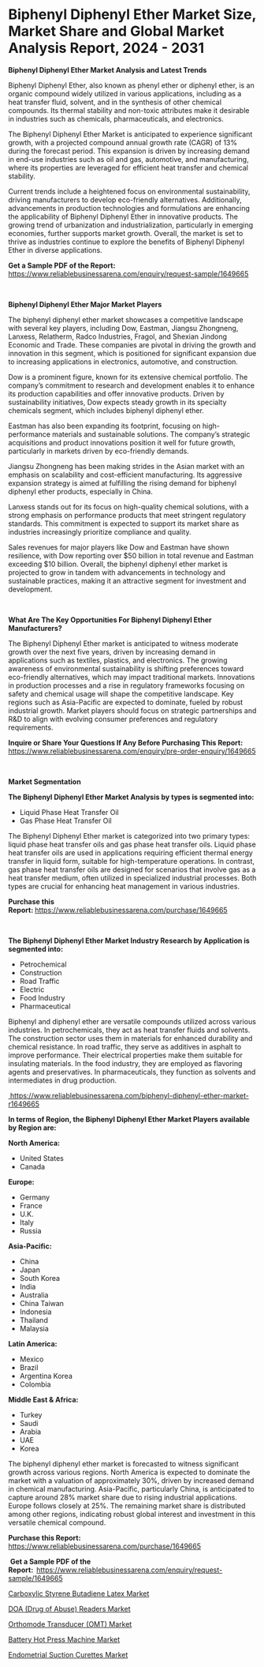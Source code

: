 <p><h1>Biphenyl Diphenyl Ether Market Size, Market Share and Global Market Analysis Report, 2024 - 2031</h1></p><p><strong>Biphenyl Diphenyl Ether Market Analysis and Latest Trends</strong></p>
<p><p>Biphenyl Diphenyl Ether, also known as phenyl ether or diphenyl ether, is an organic compound widely utilized in various applications, including as a heat transfer fluid, solvent, and in the synthesis of other chemical compounds. Its thermal stability and non-toxic attributes make it desirable in industries such as chemicals, pharmaceuticals, and electronics.</p><p>The Biphenyl Diphenyl Ether Market is anticipated to experience significant growth, with a projected compound annual growth rate (CAGR) of 13% during the forecast period. This expansion is driven by increasing demand in end-use industries such as oil and gas, automotive, and manufacturing, where its properties are leveraged for efficient heat transfer and chemical stability.</p><p>Current trends include a heightened focus on environmental sustainability, driving manufacturers to develop eco-friendly alternatives. Additionally, advancements in production technologies and formulations are enhancing the applicability of Biphenyl Diphenyl Ether in innovative products. The growing trend of urbanization and industrialization, particularly in emerging economies, further supports market growth. Overall, the market is set to thrive as industries continue to explore the benefits of Biphenyl Diphenyl Ether in diverse applications.</p></p>
<p><strong>Get a Sample PDF of the Report:&nbsp;</strong> <a href="https://www.reliablebusinessarena.com/enquiry/request-sample/1649665?utm_campaign=1337&utm_medium=2&utm_source=Github&utm_content=ia&utm_term=15102024&utm_id=biphenyl-diphenyl-ether">https://www.reliablebusinessarena.com/enquiry/request-sample/1649665</a></p>
<p>&nbsp;</p>
<p><strong>Biphenyl Diphenyl Ether Major Market Players</strong></p>
<p><p>The biphenyl diphenyl ether market showcases a competitive landscape with several key players, including Dow, Eastman, Jiangsu Zhongneng, Lanxess, Relatherm, Radco Industries, Fragol, and Shexian Jindong Economic and Trade. These companies are pivotal in driving the growth and innovation in this segment, which is positioned for significant expansion due to increasing applications in electronics, automotive, and construction.</p><p>Dow is a prominent figure, known for its extensive chemical portfolio. The company’s commitment to research and development enables it to enhance its production capabilities and offer innovative products. Driven by sustainability initiatives, Dow expects steady growth in its specialty chemicals segment, which includes biphenyl diphenyl ether.</p><p>Eastman has also been expanding its footprint, focusing on high-performance materials and sustainable solutions. The company’s strategic acquisitions and product innovations position it well for future growth, particularly in markets driven by eco-friendly demands.</p><p>Jiangsu Zhongneng has been making strides in the Asian market with an emphasis on scalability and cost-efficient manufacturing. Its aggressive expansion strategy is aimed at fulfilling the rising demand for biphenyl diphenyl ether products, especially in China.</p><p>Lanxess stands out for its focus on high-quality chemical solutions, with a strong emphasis on performance products that meet stringent regulatory standards. This commitment is expected to support its market share as industries increasingly prioritize compliance and quality.</p><p>Sales revenues for major players like Dow and Eastman have shown resilience, with Dow reporting over $50 billion in total revenue and Eastman exceeding $10 billion. Overall, the biphenyl diphenyl ether market is projected to grow in tandem with advancements in technology and sustainable practices, making it an attractive segment for investment and development.</p></p>
<p>&nbsp;</p>
<p><strong>What Are The Key Opportunities For Biphenyl Diphenyl Ether Manufacturers?</strong></p>
<p><p>The Biphenyl Diphenyl Ether market is anticipated to witness moderate growth over the next five years, driven by increasing demand in applications such as textiles, plastics, and electronics. The growing awareness of environmental sustainability is shifting preferences toward eco-friendly alternatives, which may impact traditional markets. Innovations in production processes and a rise in regulatory frameworks focusing on safety and chemical usage will shape the competitive landscape. Key regions such as Asia-Pacific are expected to dominate, fueled by robust industrial growth. Market players should focus on strategic partnerships and R&D to align with evolving consumer preferences and regulatory requirements.</p></p>
<p><strong>Inquire or Share Your Questions If Any Before Purchasing This Report:</strong> <a href="https://www.reliablebusinessarena.com/enquiry/pre-order-enquiry/1649665?utm_campaign=1337&utm_medium=2&utm_source=Github&utm_content=ia&utm_term=15102024&utm_id=biphenyl-diphenyl-ether">https://www.reliablebusinessarena.com/enquiry/pre-order-enquiry/1649665</a></p>
<p>&nbsp;</p>
<p><strong>Market Segmentation</strong></p>
<p><strong>The Biphenyl Diphenyl Ether Market Analysis by types is segmented into:</strong></p>
<p><ul><li>Liquid Phase Heat Transfer Oil</li><li>Gas Phase Heat Transfer Oil</li></ul></p>
<p><p>The Biphenyl Diphenyl Ether market is categorized into two primary types: liquid phase heat transfer oils and gas phase heat transfer oils. Liquid phase heat transfer oils are used in applications requiring efficient thermal energy transfer in liquid form, suitable for high-temperature operations. In contrast, gas phase heat transfer oils are designed for scenarios that involve gas as a heat transfer medium, often utilized in specialized industrial processes. Both types are crucial for enhancing heat management in various industries.</p></p>
<p><strong>Purchase this Report:&nbsp;</strong><a href="https://www.reliablebusinessarena.com/purchase/1649665?utm_campaign=1337&utm_medium=2&utm_source=Github&utm_content=ia&utm_term=15102024&utm_id=biphenyl-diphenyl-ether">https://www.reliablebusinessarena.com/purchase/1649665</a></p>
<p>&nbsp;</p>
<p><strong>The Biphenyl Diphenyl Ether Market Industry Research by Application is segmented into:</strong></p>
<p><ul><li>Petrochemical</li><li>Construction</li><li>Road Traffic</li><li>Electric</li><li>Food Industry</li><li>Pharmaceutical</li></ul></p>
<p><p>Biphenyl and diphenyl ether are versatile compounds utilized across various industries. In petrochemicals, they act as heat transfer fluids and solvents. The construction sector uses them in materials for enhanced durability and chemical resistance. In road traffic, they serve as additives in asphalt to improve performance. Their electrical properties make them suitable for insulating materials. In the food industry, they are employed as flavoring agents and preservatives. In pharmaceuticals, they function as solvents and intermediates in drug production.</p></p>
<p><a href="https://www.reliablebusinessarena.com/biphenyl-diphenyl-ether-market-r1649665?utm_campaign=1337&utm_medium=2&utm_source=Github&utm_content=ia&utm_term=15102024&utm_id=biphenyl-diphenyl-ether">&nbsp;https://www.reliablebusinessarena.com/biphenyl-diphenyl-ether-market-r1649665</a></p>
<p><strong>In terms of Region, the Biphenyl Diphenyl Ether Market Players available by Region are:</strong></p>
<p>
    <p> <strong> North America: </strong>
        <ul>
            <li>United States</li>
            <li>Canada</li>
        </ul>
        </p> 
    <p> <strong> Europe: </strong>
        <ul>
            <li>Germany</li>
            <li>France</li>
            <li>U.K.</li>
            <li>Italy</li>
            <li>Russia</li>
        </ul>
        </p> 
    <p> <strong> Asia-Pacific: </strong>
        <ul>
            <li>China</li>
            <li>Japan</li>
            <li>South Korea</li>
            <li>India</li>
            <li>Australia</li>
            <li>China Taiwan</li>
            <li>Indonesia</li>
            <li>Thailand</li>
            <li>Malaysia</li>
        </ul>
        </p> 
    <p> <strong> Latin America: </strong>
        <ul>
            <li>Mexico</li>
            <li>Brazil</li>
            <li>Argentina Korea</li>
            <li>Colombia</li>
        </ul>
        </p> 
    <p> <strong> Middle East & Africa: </strong>
        <ul>
            <li>Turkey</li>
            <li>Saudi</li>
            <li>Arabia</li>
            <li>UAE</li>
            <li>Korea</li>
        </ul>
    </p>
    </p>
<p><p>The biphenyl diphenyl ether market is forecasted to witness significant growth across various regions. North America is expected to dominate the market with a valuation of approximately 30%, driven by increased demand in chemical manufacturing. Asia-Pacific, particularly China, is anticipated to capture around 28% market share due to rising industrial applications. Europe follows closely at 25%. The remaining market share is distributed among other regions, indicating robust global interest and investment in this versatile chemical compound.</p></p>
<p><strong>Purchase this Report: </strong><a href="https://www.reliablebusinessarena.com/purchase/1649665?utm_campaign=1337&utm_medium=2&utm_source=Github&utm_content=ia&utm_term=15102024&utm_id=biphenyl-diphenyl-ether">https://www.reliablebusinessarena.com/purchase/1649665</a></p>
<p>&nbsp;<strong>Get a Sample PDF of the Report:&nbsp;&nbsp;</strong><a href="https://www.reliablebusinessarena.com/enquiry/request-sample/1649665?utm_campaign=1337&utm_medium=2&utm_source=Github&utm_content=ia&utm_term=15102024&utm_id=biphenyl-diphenyl-ether">https://www.reliablebusinessarena.com/enquiry/request-sample/1649665</a></p>
<p><strong></strong></p>
<p><p><a href="https://www.linkedin.com/pulse/navigating-global-carboxylic-styrene-butadiene-latex-market-va5kf?trk=public_post_embed_feed-article-content&utm_campaign=1337&utm_medium=2&utm_source=Github&utm_content=ia&utm_term=15102024&utm_id=biphenyl-diphenyl-ether">Carboxylic Styrene Butadiene Latex Market</a></p><p><a href="https://github.com/RickHolmes3/Market-Research-Report-List-6/blob/main/doa-drug-of-abuse-readers-market.md?utm_campaign=1337&utm_medium=2&utm_source=Github&utm_content=ia&utm_term=15102024&utm_id=biphenyl-diphenyl-ether">DOA (Drug of Abuse) Readers Market</a></p><p><a href="https://www.linkedin.com/pulse/orthomode-transducer-omt-market-emerging-trends-future-prospects-6vrpf?trk=public_post_embed_feed-article-content&utm_campaign=1337&utm_medium=2&utm_source=Github&utm_content=ia&utm_term=15102024&utm_id=biphenyl-diphenyl-ether">Orthomode Transducer (OMT) Market</a></p><p><a href="https://www.linkedin.com/pulse/battery-hot-press-machine-industry-forecast-market-shifts-t3bme?utm_campaign=1337&utm_medium=2&utm_source=Github&utm_content=ia&utm_term=15102024&utm_id=biphenyl-diphenyl-ether">Battery Hot Press Machine Market</a></p><p><a href="https://github.com/anselmp21u/Market-Research-Report-List-1/blob/main/endometrial-suction-curettes-market.md?utm_campaign=1337&utm_medium=2&utm_source=Github&utm_content=ia&utm_term=15102024&utm_id=biphenyl-diphenyl-ether">Endometrial Suction Curettes Market</a></p></p>
